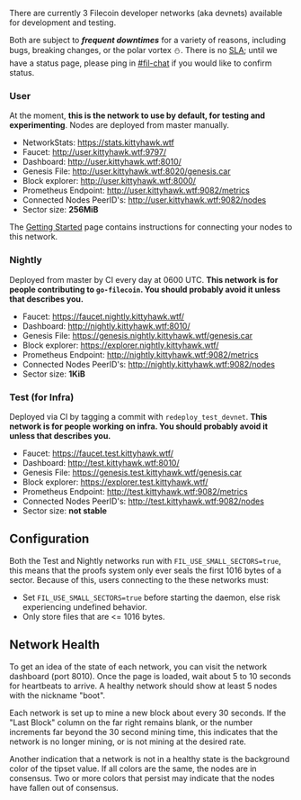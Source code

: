 <!---
title: "Devnets"
weight: 60
pre: "<i class='fas fa-fw fa-globe'></i> "
--->

There are currently 3 Filecoin developer networks (aka devnets) available for development and testing.

Both are subject to _**frequent downtimes**_ for a variety of reasons, including bugs, breaking changes, or the polar vortex ⛄. There is no [SLA](https://en.wikipedia.org/wiki/Service-level_agreement); until we have a status page, please ping in [#fil-chat](https://github.com/filecoin-project/community#chat) if you would like to confirm status.

### User

At the moment, **this is the network to use by default, for testing and experimenting**. Nodes are deployed from master manually.

- NetworkStats: https://stats.kittyhawk.wtf
- Faucet: http://user.kittyhawk.wtf:9797/
- Dashboard: http://user.kittyhawk.wtf:8010/
- Genesis File: http://user.kittyhawk.wtf:8020/genesis.car
- Block explorer: http://user.kittyhawk.wtf:8000/
- Prometheus Endpoint: http://user.kittyhawk.wtf:9082/metrics
- Connected Nodes PeerID's: http://user.kittyhawk.wtf:9082/nodes
- Sector size: **256MiB**

The [Getting Started](/getting-started) page contains
instructions for connecting your nodes to this network.

### Nightly

Deployed from master by CI every day at 0600 UTC. **This network
is for people contributing to `go-filecoin`. You should probably avoid it unless that describes you.**

- Faucet: https://faucet.nightly.kittyhawk.wtf/
- Dashboard: http://nightly.kittyhawk.wtf:8010/
- Genesis File: https://genesis.nightly.kittyhawk.wtf/genesis.car
- Block explorer: https://explorer.nightly.kittyhawk.wtf/
- Prometheus Endpoint: http://nightly.kittyhawk.wtf:9082/metrics
- Connected Nodes PeerID's: http://nightly.kittyhawk.wtf:9082/nodes
- Sector size: **1KiB**

### Test (for Infra)

Deployed via CI by tagging a commit with `redeploy_test_devnet`. **This network
is for people working on infra. You should probably avoid it unless that describes you.**

- Faucet: https://faucet.test.kittyhawk.wtf/
- Dashboard: http://test.kittyhawk.wtf:8010/
- Genesis File: https://genesis.test.kittyhawk.wtf/genesis.car
- Block explorer: https://explorer.test.kittyhawk.wtf/
- Prometheus Endpoint: http://test.kittyhawk.wtf:9082/metrics
- Connected Nodes PeerID's: http://test.kittyhawk.wtf:9082/nodes
- Sector size: **not stable**

## Configuration
Both the Test and Nightly networks run with `FIL_USE_SMALL_SECTORS=true`, this means that the proofs system only ever seals the first 1016 bytes of a sector. Because of this, users connecting to the these networks must:

- Set `FIL_USE_SMALL_SECTORS=true` before starting the daemon, else risk experiencing undefined behavior.
- Only store files that are <= 1016 bytes.

## Network Health
To get an idea of the state of each network, you can visit the network dashboard (port 8010).
Once the page is loaded, wait about 5 to 10 seconds for heartbeats to arrive. A healthy
network should show at least 5 nodes with the nickname "boot".

Each network is set up to mine a new block about every 30 seconds. If the "Last Block" column
on the far right remains blank, or the number increments far beyond the 30 second mining time,
this indicates that the network is no longer mining, or is not mining at the desired rate.

Another indication that a network is not in a healthy state is the background
color of the tipset value. If all colors are the same, the nodes are in consensus. Two or more
colors that persist may indicate that the nodes have fallen out of consensus.
